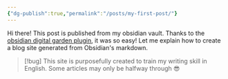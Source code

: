 ```yaml
---
{"dg-publish":true,"permalink":"/posts/my-first-post/"}
---
```



Hi there! This post is published from my obsidian vault. Thanks to the [obsidian digital garden plugin](https://github.com/oleeskild/obsidian-digital-garden), it was so easy! Let me explain how to create a blog site generated from Obsidian's markdown.

> [!bug]
> This site is purposefully created to train my writing skill in English. Some articles may only be halfway through 😎

